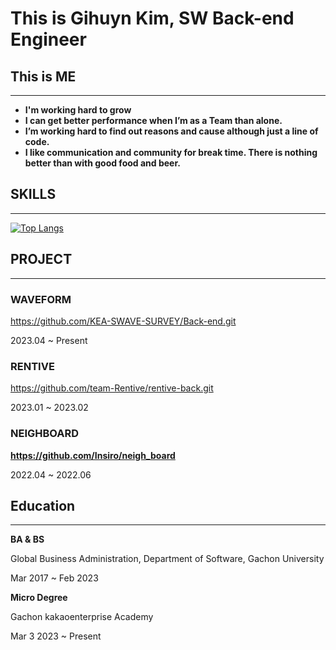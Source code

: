 # This is Gihuyn Kim, SW Back-end Engineer

## This is ME

---

- **I'm working hard to grow**
- **I can get better performance when I’m as a Team than alone.**
- **I’m working hard to find out reasons and cause although just a line of code.**
- **I like communication and community for break time. There is nothing better than with good food and beer.**

## SKILLS

---
[![Top Langs](https://github-readme-stats.vercel.app/api/top-langs/?username=kimgihean)](https://github.com/kimgihean/github-readme-stats)

## PROJECT

---

### WAVEFORM

https://github.com/KEA-SWAVE-SURVEY/Back-end.git

2023.04 ~ Present

### RENTIVE

https://github.com/team-Rentive/rentive-back.git

2023.01 ~ 2023.02

### NEIGHBOARD

**https://github.com/Insiro/neigh_board**

2022.04 ~ 2022.06

## Education

---

**BA & BS**

Global Business Administration, Department of Software, Gachon University

Mar 2017 ~ Feb 2023

**Micro Degree**

Gachon kakaoenterprise Academy

Mar 3 2023 ~ Present

<!--
**kimgihean/kimgihean** is a ✨ _special_ ✨ repository because its `README.md` (this file) appears on your GitHub profile.

Here are some ideas to get you started:

- 🔭 I’m currently working on ...
- 🌱 I’m currently learning ...
- 👯 I’m looking to collaborate on ...
- 🤔 I’m looking for help with ...
- 💬 Ask me about ...
- 📫 How to reach me: ...
- 😄 Pronouns: ...
- ⚡ Fun fact: ...
-->

